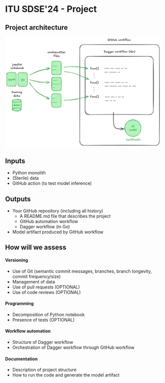 # ITU SDSE'24 - Project


## Project architecture

![Project architecture](./docs/project-architecture.png)

## Inputs

- Python monolith
- (Sterile) data
- GitHub action (to test model inference)

## Outputs

- Your GitHub repository (including all history)
  - A README.md file that describes the project
  - GitHub automation workflow
  - Dagger workflow (in Go)
- Model artifact produced by GitHub workflow

## How will we assess

#### Versioning

- Use of Git (semantic commit messages, branches, branch longevity, commit frequency/size)
- Management of data
- Use of pull requests (OPTIONAL)
- Use of code reviews (OPTIONAL)

#### Programming

- Decomposition of Python notebook
- Presence of tests (OPTIONAL)

#### Workflow automation

- Structure of Dagger workflow
- Orchestration of Dagger workflow through GitHub workflow

#### Documentation

- Description of project structure
- How to run the code and generate the model artifact
